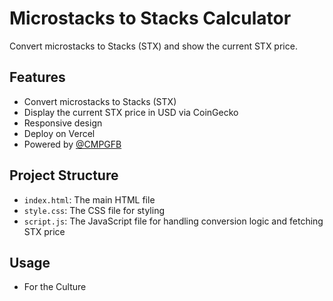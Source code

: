 # Microstacks to Stacks Calculator

Convert microstacks to Stacks (STX) and show the current STX price.

## Features

- Convert microstacks to Stacks (STX)
- Display the current STX price in USD via CoinGecko
- Responsive design
- Deploy on Vercel
- Powered by [@CMPGFB](https://www.twitter.com/cmpgfb)

## Project Structure

- `index.html`: The main HTML file
- `style.css`: The CSS file for styling
- `script.js`: The JavaScript file for handling conversion logic and fetching STX price

## Usage

- For the Culture

